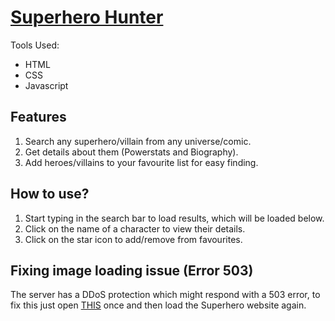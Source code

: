 # [Superhero Hunter](https://anujsharma7996.github.io/superhero/)

Tools Used:

- HTML
- CSS
- Javascript

## Features

1. Search any superhero/villain from any universe/comic.
2. Get details about them (Powerstats and Biography).
3. Add heroes/villains to your favourite list for easy finding.

## How to use?

1. Start typing in the search bar to load results, which will be loaded below.
2. Click on the name of a character to view their details.
3. Click on the star icon to add/remove from favourites.

## Fixing image loading issue (Error 503)
The server has a DDoS protection which might respond with a 503 error, to fix this just open [THIS](https://www.superherodb.com/pictures2/portraits/10/100/639.jpg) once and then load the Superhero website again.
